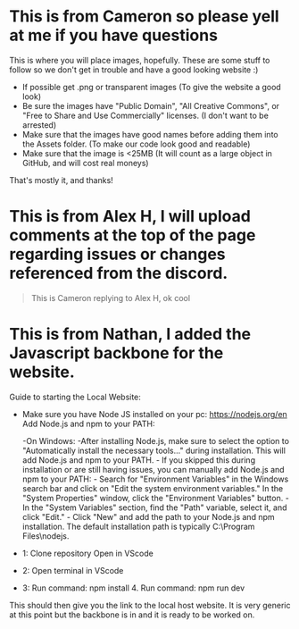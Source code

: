 # This is from Cameron so please yell at me if you have questions

This is where you will place images, hopefully. These are some stuff to follow so we don't get in trouble and have a good looking website :)

- If possible get .png or transparent images (To give the website a good look)
- Be sure the images have "Public Domain", "All Creative Commons", or "Free to Share and Use Commercially" licenses. (I don't want to be arrested)
- Make sure that the images have good names before adding them into the Assets folder. (To make our code look good and readable)
- Make sure that the image is <25MB (It will count as a large object in GitHub, and will cost real moneys)

That's mostly it, and thanks!

# This is from Alex H, I will upload comments at the top of the page regarding issues or changes referenced from the discord.

> This is Cameron replying to Alex H, ok cool

# This is from Nathan, I added the Javascript backbone for the website.

Guide to starting the Local Website:

- Make sure you have Node JS installed on your pc: https://nodejs.org/en
Add Node.js and npm to your PATH:

    -On Windows:
        -After installing Node.js, make sure to select the option to "Automatically install the necessary tools..." during installation. This will add Node.js and npm to your PATH.
        - If you skipped this during installation or are still having issues, you can manually add Node.js and npm to your PATH:
            - Search for "Environment Variables" in the Windows search bar and click on "Edit the system environment variables."
            In the "System Properties" window, click the "Environment Variables" button.
            - In the "System Variables" section, find the "Path" variable, select it, and click "Edit."
            - Click "New" and add the path to your Node.js and npm installation. The default installation path is typically C:\Program Files\nodejs\.

- 1: Clone repository Open in VScode
- 2: Open terminal in VScode
- 3: Run command: npm install 4. Run command: npm run dev

This should then give you the link to the local host website. It is very generic at this point but the backbone is in and it is ready to be worked on.
